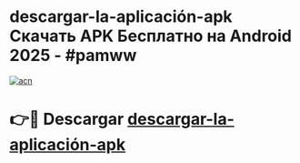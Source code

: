 # descargar-la-aplicación-apk Скачать APK Бесплатно на Android 2025 - #pamww

[![acn](https://github.com/user-attachments/assets/0f9c940e-d8b0-45ae-aac7-cd30a18b3e1c)](https://apps.freeplayer.one?title=descargar-la-aplicación-apk&ref=9RF)

# 👉🔴 Descargar [descargar-la-aplicación-apk](https://apps.freeplayer.one?title=descargar-la-aplicación-apk&ref=9RF)